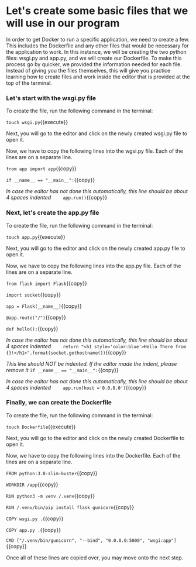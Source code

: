 # Let's create some basic files that we will use in our program

In order to get Docker to run a specific application, we need to create a few. This includes the Dockerfile and any other files that would be necessary for the application to work. In this instance, we will be creating the two python files: wsgi.py and app.py, and we will create our Dockerfile. To make this process go by quicker, we provided the information needed for each file. Instead of giving you the files themselves, this will give you practice learning how to create files and work inside the editor that is provided at the top of the terminal.

### Let's start with the wsgi.py file

To create the file, run the following command in the terminal:

`touch wsgi.py`{{execute}}

Next, you will go to the editor and click on the newly created wsgi.py file to open it.

Now, we have to copy the following lines into the wgsi.py file. Each of the lines are on a separate line.

`from app import app`{{copy}}

`if __name__ == "__main__":`{{copy}}

*In case the editor has not done this automatically, this line should be about 4 spaces indented*
`    app.run()`{{copy}}


### Next, let's create the app.py file

To create the file, run the following command in the terminal:

`touch app.py`{{execute}}

Next, you will go to the editor and click on the newly created app.py file to open it.

Now, we have to copy the following lines into the app.py file. Each of the lines are on a separate line.

`from flask import Flask`{{copy}}

`import socket`{{copy}}

`app = Flask(__name__)`{{copy}}

`@app.route("/")`{{copy}}

`def hello():`{{copy}}

*In case the editor has not done this automatically, this line should be about 4 spaces indented*
`    return "<h1 style='color:blue'>Hello There from {}!</h1>".format(socket.gethostname())`{{copy}}

*This line should NOT be indented. If the editor made the indent, please remove it*
`if __name__ == "__main__":`{{copy}}

*In case the editor has not done this automatically, this line should be about 4 spaces indented*
`    app.run(host ='0.0.0.0')`{{copy}}


### Finally, we can create the Dockerfile

To create the file, run the following command in the terminal:

`touch Dockerfile`{{execute}}

Next, you will go to the editor and click on the newly created Dockerfile to open it.

Now, we have to copy the following lines into the Dockerfile. Each of the lines are on a separate line.

`FROM python:3.8-slim-buster`{{copy}}

`WORKDIR /app`{{copy}}

`RUN python3 -m venv /.venv`{{copy}}

`RUN /.venv/bin/pip install flask gunicorn`{{copy}}

`COPY wsgi.py .`{{copy}}

`COPY app.py .`{{copy}}

`CMD ["/.venv/bin/gunicorn", "--bind", "0.0.0.0:5000", "wsgi:app"]`{{copy}}

Once all of these lines are copied over, you may move onto the next step.
